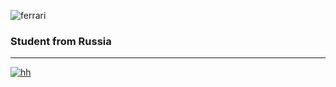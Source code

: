 ![ferrari](http://www.thomas5000.hu/pilot_2014/ferrari_14.png)

### Student from Russia
-------------------------
[![hh](https://static.tildacdn.com/tild3839-3834-4630-b931-336461303739/HH.jpg)](https://hh.ru/resume/a6b1b5fbff084a07b70039ed1f446751395854)
